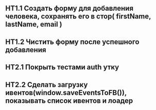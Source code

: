 ## HT1.1 Создать форму для добавления человека, сохранять его в стор( firstName, lastName, email )
## HT1.2 Чистить форму после успешного добавления

## HT2.1 Покрыть тестами auth утку
## HT2.2 Сделать загрузку ивентов(window.saveEventsToFB()), показывать список ивентов и лоадер
